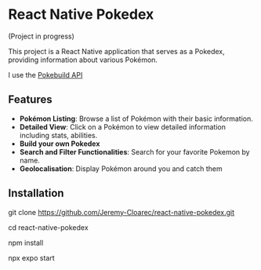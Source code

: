 # React Native Pokedex

(Project in progress)

This project is a React Native application that serves as a Pokedex, providing information about various Pokémon.

I use the [Pokebuild API](https://pokebuildapi.fr/api/v1)

## Features
* **Pokémon Listing**: Browse a list of Pokémon with their basic information.
* **Detailed View**: Click on a Pokémon to view detailed information including stats, abilities.
* **Build your own Pokedex**
* **Search and Filter Functionalities**: Search for your favorite Pokemon by name.
* **Geolocalisation**: Display Pokémon around you and catch them

## Installation 
  git clone https://github.com/Jeremy-Cloarec/react-native-pokedex.git
  
  cd react-native-pokedex
  
  npm install
  
  npx expo start




